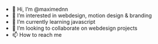 - 👋 Hi, I’m @maximednn
- 👀 I’m interested in webdesign, motion design & branding
- 🌱 I’m currently learning javascript
- 💞️ I’m looking to collaborate on webdesign projects
- 📫 How to reach me 

<!---
maximednn/maximednn is a ✨ special ✨ repository because its `README.md` (this file) appears on your GitHub profile.
You can click the Preview link to take a look at your changes.
--->
